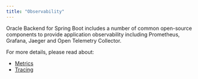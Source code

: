 ```yaml
---
title: "Observability"
---
```


Oracle Backend for Spring Boot includes a number of common open-source components to provide application
observability including Prometheus, Grafana, Jaeger and Open Telemetry Collector.

For more details, please read about:

* [Metrics](./metrics)
* [Tracing](./tracing)
